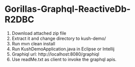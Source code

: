 # Gorillas-Graphql-ReactiveDb-R2DBC

1) Download attached zip file
2) Extract it and change directory to kush-demo/
3) Run mvn clean install
4) Run KushDemoApplication.java in Eclipse or Intellij
5) Graphiql url: http://localhost:8080/graphiql
6) Use readMe.txt as client to invoke the graphql apis.
